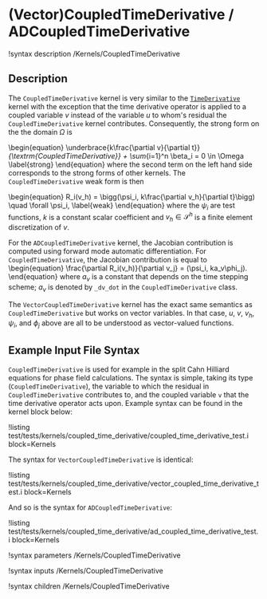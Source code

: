 # (Vector)CoupledTimeDerivative / ADCoupledTimeDerivative

!syntax description /Kernels/CoupledTimeDerivative

## Description

The `CoupledTimeDerivative` kernel is very similar to the
[`TimeDerivative`](/TimeDerivative.md) kernel with the
exception that the time derivative operator is applied to a coupled variable $v$
instead of the variable $u$ to whom's residual the `CoupledTimeDerivative` kernel
contributes. Consequently, the strong form on the the domain $\Omega$ is

\begin{equation}
\underbrace{k\frac{\partial v}{\partial t}}_{\textrm{CoupledTimeDerivative}} +
\sum_{i=1}^n \beta_i = 0 \in \Omega
\label{strong}
\end{equation}
where the second term on the left hand side corresponds to the
strong forms of other kernels. The `CoupledTimeDerivative` weak form is then

\begin{equation}
R_i(v_h) = \bigg(\psi_i, k\frac{\partial v_h}{\partial t}\bigg) \quad \forall
\psi_i,
\label{weak}
\end{equation}
where the $\psi_i$ are test functions, $k$ is a constant scalar coefficient and
$v_h \in \mathcal{S}^h$ is a finite element discretization of $v$.

For the `ADCoupledTimeDerivative` kernel, the Jacobian contribution is computed
using forward mode automatic differentiation.
For `CoupledTimeDerivative`, the Jacobian contribution is equal to
\begin{equation}
\frac{\partial R_i(v_h)}{\partial v_j} = (\psi_i, ka_v\phi_j).
\end{equation}
where $a_v$ is a constant that depends on the time stepping scheme; $a_v$ is
denoted by `_dv_dot` in the `CoupledTimeDerivative` class.

The `VectorCoupledTimeDerivative` kernel has the exact same semantics as
`CoupledTimeDerivative` but works on vector variables.
In that case, $u$, $v$, $v_h$, $\psi_i$, and $\phi_j$ above are all to be
understood as vector-valued functions.

## Example Input File Syntax

`CoupledTimeDerivative` is used for example in the split Cahn Hilliard equations
for phase field calculations. The syntax is simple, taking its type
(`CoupledTimeDerivative`), the variable to which the residual in
`CoupledTimeDerivative` contributes to, and the coupled variable `v` that the time
derivative operator acts upon. Example syntax can be found in the kernel block
below:

!listing test/tests/kernels/coupled_time_derivative/coupled_time_derivative_test.i block=Kernels

The syntax for `VectorCoupledTimeDerivative` is identical:

!listing test/tests/kernels/coupled_time_derivative/vector_coupled_time_derivative_test.i block=Kernels

And so is the syntax for `ADCoupledTimeDerivative`:

!listing
test/tests/kernels/coupled_time_derivative/ad_coupled_time_derivative_test.i block=Kernels

!syntax parameters /Kernels/CoupledTimeDerivative

!syntax inputs /Kernels/CoupledTimeDerivative

!syntax children /Kernels/CoupledTimeDerivative
